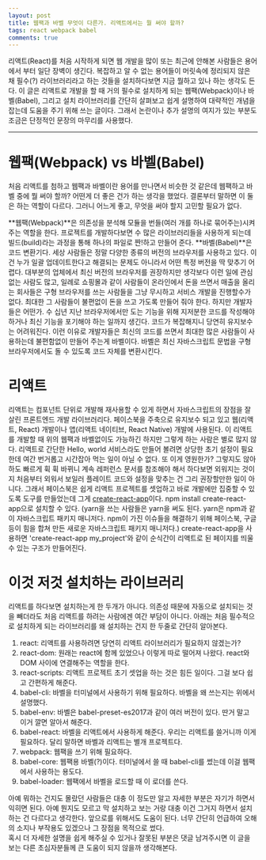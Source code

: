 ```yaml
---
layout: post
title: 웹팩과 바벨 무엇이 다른가. 리액트에서는 뭘 써야 할까?
tags: react webpack babel
comments: true
---
```


리액트(React)를 처음 시작하게 되면 웹 개발을 많이 또는 최근에 안해본 사람들은 용어에서 부터 일단 장벽이 생긴다. 복잡하고 알 수 없는 용어들이 머릿속에 정리되지 않은 채 필수(?) 라이브러리라고 하는 것들을 설치하다보면 지금 뭘하고 있나 하는 생각도 든다. 이 글은 리액트로 개발을 할 때 거의 필수로 설치하게 되는 웹팩(Webpack)이나 바벨(Babel), 그리고 설치 라이브러리를 간단히 살펴보고 쉽게 설명하여 대략적인 개념을 잡는데 도움을 주기 위해 쓰는 글이다. 그래서 논란이나 추가 설명의 여지가 있는 부분도 조금은 단정적인 문장의 마무리를 사용했다.

---

# 웹팩(Webpack) vs 바벨(Babel)

처음 리액트를 첨하고 웹팩과 바벨이란 용어를 만나면서 비슷한 것 같은데 웹팩하고 바벨 중에 뭘 써야 할까? 어떤게 더 좋은 건가 하는 생각을 했었다. 결론부터 말하면 이 둘은 하는 역할이 다르다. 그러니 어느게 좋고, 무엇을 써야 할지 고민할 필요가 없다.

**웹팩(Webpack)**은 의존성을 분석해 모듈을 번들(여러 개를 하나로 묶어주는)시켜주는 역할을 한다. 프로젝트를 개발하다보면 수 많은 라이브러리들을 사용하게 되는데 빌드(build)라는 과정을 통해 하나의 파일로 짠!하고 만들어 준다. **바벨(Babel)**은 코드 변환기다. 세상 사람들은 정말 다양한 종류의 버전의 브라우저를 사용하고 있다. 이건 누가 일괄 업데이트한다고 해결되는 문제도 아니라서 어떤 특정 버전을 딱 맞추기 어렵다. 대부분의 업체에서 최신 버전의 브라우저를 권장하지만 생각보다 이런 일에 관심없는 사람도 많고, 일례로 쇼핑몰과 같이 사람들이 온라인에서 돈을 쓰면서 매출을 올리는 회사들은 구형 브라우저를 쓰는 사람들을 그냥 무시하고 서비스 개발을 진행할수가 없다. 최대한 그 사람들이 불편없이 돈을 쓰고 가도록 만들어 줘야 한다. 하지만 개발자들은 어떤가. 수 십년 지난 브라우저에서만 도는 기능을 위해 지저분한 코드를 작성해야 하거나 최신 기능을 포기해야 하는 일까지 생긴다. 코드가 복잡해지니 당연히 유지보수는 어려워진다. 이런 이유로 개발자들은 최신의 코드를 쓰면서 최대한 많은 사람들이 사용하는데 불편함없이 만들어 주는게 바벨이다. 바벨은 최신 자바스크립트 문법을 구형 브라우저에서도 돌 수 있도록 코드 자체를 변환시킨다.

# 리액트

리액트는 컴포넌트 단위로 개발해 재사용할 수 있게 하면서 자바스크립트의 장점을 잘 살린 프론트엔드 개발 라이브러리다. 페이스북을 주축으로 유지보수 되고 있고 웹(리액트, React) 개발이나 앱(리액트 네이티브, React Native) 개발에 사용된다. 이 리액트를 개발할 때 위의 웹팩과 바벨없이도 가능하긴 하지만 그렇게 하는 사람은 별로 많지 않다. 리액트로 간단한 Hello, world 서비스라도 만들어 볼려면 상당한 초기 설정이 필요한데 여간 번거롭고 시간잡아 먹는 일이 아닐 수 없다. 또 이게 영원한가? 그렇지도 않아 하도 빠르게 휙 휙 바뀌니 계속 레퍼런스 문서를 참조해야 해서 하다보면 외워지는 것이지 처음부터 외워서 보일러 플레이트 코드와 설정을 맞추는 건 그리 권장할만한 일이 아니다. 그래서 페이스북은 쉽게 리액트 프로젝트를 셋업하고 바로 개발에만 집중할 수 있도록 도구를 만들었는데 그게 [create-react-app](https://github.com/facebook/create-react-app)이다. npm install create-react-app으로 설치할 수 있다. (yarn을 쓰는 사람들은 yarn을 써도 된다. yarn은 npm과 같이 자바스크립트 패키지 매니저다. npm이 가진 이슈들을 해결하기 위해 페이스북, 구글 등이 힘을 합쳐 만든 새로운 자바스크립트 패키지 매니저다.) create-react-app을 사용하면 'create-react-app my_project'와 같이 순식간이 리액트로 된 페이지를 띄울 수 있는 구조가 만들어진다.

# 이것 저것 설치하는 라이브러리

리액트를 하다보면 설치하는게 한 두개가 아니다. 의존성 때문에 자동으로 설치되는 것을 빼더라도 처음 리액트를 하려는 사람에겐 여간 부담이 아니다. 아래는 처음 필수적으로 설치하게 되는 라이브러리를 왜 설치하는 건지 한 두줄로 간단히 알아본다.

1. react: 리액트를 사용하려면 당연히 리액트 라이브러리가 필요하지 않겠는가?
2. react-dom: 원래는 react에 함께 있었으나 이렇게 따로 떨어져 나왔다. react와 DOM 사이에 연결해주는 역할을 한다.
3. react-scripts: 리액트 프로젝트 초기 셋업을 하는 것은 힘든 일이다. 그걸 보다 쉽고 간편하게 해준다.
4. babel-cli: 바벨을 터미널에서 사용하기 위해 필요하다. 바벨을 왜 쓰는지는 위에서 설명했다.
5. babel-env: 바벨은 babel-preset-es2017과 같이 여러 버전이 있다. 딴거 말고 이거 깔면 알아서 해준다.
6. babel-react: 바벨을 리액트에서 사용하게 해준다. 우리는 리액트를 쓸거니까 이게 필요하다. 달리 말하면 바벨과 리액트는 별개 프로젝트다.
7. webpack: 웹팩을 쓰기 위해 필요하다.
8. babel-core: 웹팩용 바벨(?)이다. 터미널에서 쓸 때 babel-cli를 썼는데 이걸 웹팩에서 사용하는 용도다.
9. babel-loader: 웹팩에서 바벨을 로드할 때 이 로더를 쓴다.

아예 뭐하는 건지도 몰랐던 사람들은 대충 이 정도만 알고 자세한 부분은 자기가 하면서 익히면 된다. 아예 뭔지도 모르고 막 설치하고 보는 거랑 대충 이건 그거지 하면서 설치하는 건 다르다고 생각한다. 앞으로를 위해서도 도움이 된다. 너무 간단히 언급하여 오해의 소지나 부작용도 있겠으나 그 장점을 목적으로 썼다.  
혹시 더 자세한 설명을 쉽게 해주실 수 있거나 잘못된 부분은 댓글 남겨주시면 이 글을 보는 다른 초심자분들께 큰 도움이 되지 않을까 생각해본다.
